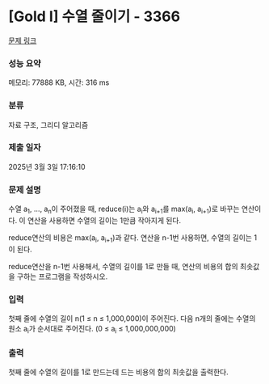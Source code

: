 # [Gold I] 수열 줄이기 - 3366 

[문제 링크](https://www.acmicpc.net/problem/3366) 

### 성능 요약

메모리: 77888 KB, 시간: 316 ms

### 분류

자료 구조, 그리디 알고리즘

### 제출 일자

2025년 3월 3일 17:16:10

### 문제 설명

<p>
	수열 a<sub>1</sub>, ..., a<sub>n</sub>이 주어졌을 때, reduce(i)는 a<sub>i</sub>와 a<sub>i+1</sub>를 max(a<sub>i</sub>, a<sub>i+1</sub>)로 바꾸는 연산이다. 이 연산을 사용하면 수열의 길이는 1만큼 작아지게 된다.</p>

<p>
	reduce연산의 비용은 max(a<sub>i</sub>, a<sub>i+1</sub>)과 같다. 연산을 n-1번 사용하면, 수열의 길이는 1이 된다.</p>

<p>
	reduce연산을 n-1번 사용해서, 수열의 길이를 1로 만들 때, 연산의 비용의 합의 최솟값을 구하는 프로그램을 작성하시오.</p>

### 입력 

 <p>
	첫째 줄에 수열의 길이 n(1 ≤ n ≤ 1,000,000)이 주어진다. 다음 n개의 줄에는 수열의 원소 a<sub>i</sub>가 순서대로 주어진다. (0 ≤ a<sub>i</sub> ≤ 1,000,000,000)</p>

### 출력 

 <p>
	첫째 줄에 수열의 길이를 1로 만드는데 드는 비용의 합의 최솟값을 출력한다.</p>

